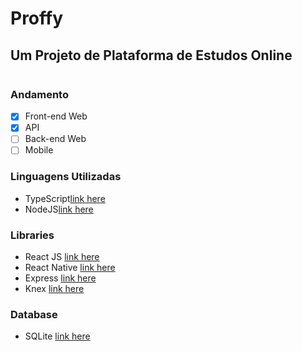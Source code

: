 # Proffy
## Um Projeto de Plataforma de Estudos Online
![]()

### Andamento
- [x] Front-end Web
- [x] API
- [ ] Back-end Web
- [ ] Mobile

### Linguagens Utilizadas
- TypeScript[link here](https://www.typescriptlang.org)
- NodeJS[link here](https://nodejs.org/en/)

### Libraries
- React JS [link here](https://pt-br.reactjs.org)
- React Native [link here](https://reactnative.dev)
- Express [link here](https://expressjs.com/pt-br/)
- Knex [link here](http://knexjs.org)

### Database
- SQLite [link here](https://www.sqlite.org/version3.html)
